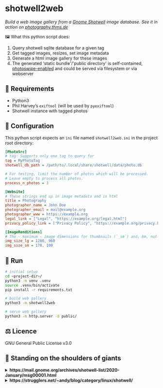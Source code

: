 # shotwell2web

*Build a web image gallery from a [Gnome Shotwell](https://wiki.gnome.org/Apps/Shotwell) image database. See it in action on [photography.thms.de](https://photography.thms.de/)*

🖼 What this python script does: 

1. Query shotwell sqlite database for a given tag
1. Get tagged images, resizes, set image metadata
1. Generate a html image gallery for these images
1. The generated 'static bundle'/'public directory' is self-contained, [photoswipe-enabled](https://photoswipe.com/) and could be served via filesystem or via webserver


## 🧻 Requirements

* Python3
* Phil Harvey’s `exiftool` (will be used by `pyexiftool`)
* Shotwell instance with tagged photos


## 🔧 Configuration

This python script expects an `ini` file named `shotwell2web.ini` in the project root directory: 

```ini
[PhotoSrc]
# tag: Supports only one tag to query for
tag = MyPhotoTag
shotwell_db_path = /path/to/.local/share/shotwell/data/photo.db

# For testing, limit the number of photos which will be processed.
# Leave empty to process all photos.
process_n_photos = 3

[Website]
# These strings end up in image metadata and in html
title = Photography
photographer_name = John Doe
photographer_email = mail@example.org
photographer_www = https://example.org
legal_link = ["Legal", "https://example.org/legal.html"]
privacy_policy_link = ["Privacy Policy", "https://example.org/privacy.html"]

[ImageRenditions]
# The - maximum - image dimensions for thumbnails (`_sm`) and, hm, not-thumbnails (`_lg`)
img_size_lg = 1280, 960
img_size_sm = 178, 100
```

## 🦘 Run

```bash
# initial setup
cd <project-dir>/
python3 -m venv .venv
source .venv/bin/activate
pip install -r requirements.txt

# build web gallery
python3 -m shotwell2web

# serve web gallery
python3 -m http.server -d public/
```


## ⚖ Licence

GNU General Public License v3.0


## 👏 Standing on the shoulders of giants


<details>
<summary>
<strong>https://mail.gnome.org/archives/shotwell-list/2020-January/msg00001.html</strong>
</summary>

> Yes they are in the sqlite db file.  Here's a perl routine I use to
> extract the tags from the sqlite so I can save them elsewhere; it uses
> the PhotoTable, VideoTable, and TagTable from the sqlite db.  The
> association of a tag to a photo or video is done with the "hexid" in
> the below code, which starts with the string "thumb" for photos and
> the string "video-" for videos.

```perl
# via Perl

sub get_photos {
    my ( $dbh, $verbose ) = @_;

   # exposure_time maps to date/time original field (time of picture's exposure)
    my $select_phototable_sql =
        q{SELECT `id`,`filename`,`rating`,`title`,`exposure_time` }
      . q{FROM `PhotoTable`};
    my $phototable = $dbh->selectall_arrayref($select_phototable_sql);
    print "Found ", scalar(@$phototable), " photos in shotwell
PhotoTable\n" if $verbose;
    $select_phototable_sql =~ s/PhotoTable/VideoTable/;
    my $videotable = $dbh->selectall_arrayref($select_phototable_sql);
    print "Found ", scalar(@$videotable), " videos in shotwell
VideoTable\n" if $verbose;
    my %photos_byhexid = (
        map( (
                sprintf( 'thumb%016x', $_->[0] ),
                [ $_->[1], $_->[2], $_->[3], [], $_->[4] ]
            ),
            @$phototable ),
        map( (
                sprintf( 'video-%016x', $_->[0] ),
                [ $_->[1], $_->[2], $_->[3], [], $_->[4] ]
            ),
            @$videotable )
    );

    my $select_tagtable_sql =
      q{SELECT `name`,`photo_id_list` } . q{FROM `TagTable`};
    my $tagtable = $dbh->selectall_arrayref($select_tagtable_sql);
    print "Found ", scalar(@$tagtable), " tags in shotwell TagTable,
distributing to PhotoTable\n" if $verbose;
    foreach my $row (@$tagtable) {
        my $name = $row->[0];
        $name =~
          s/^\///;    # trim leading / (not sure why it is present in database)
        next unless defined( $row->[1] );    # sometimes a tag is not
        associated with any images
          foreach my $hexid->( split( /,/, $row->[1] ) ){
            die(
                "Error: id $hexid found in TagTable was not found in PhotoTable"
            ) unless exists( $photos_byhexid{$hexid} );
            push( @{ $photos_byhexid{$hexid}[3] }, $name );
          };
    }
    return ( [ sort( { $a->[0] cmp $b->[0] } values(%photos_byhexid) ) ] );

    # returned ref is an array of 5-element arrays:
    # [0]: filename
    # [1]: rating
    # [2]: title (caption)
    # [3]: tag array
    # [4]: date/time
}
```

</details>
<details>
<summary>
<strong>https://strugglers.net/~andy/blog/category/linux/shotwell/</strong>
</summary>

> The photo_id_list column holds the comma-separated list. Each item in the list is of the form:
> - “thumb” or “video-” depending on whether the item is a photo or a video
> - 16 hex digits, zero padded, which is the ID value from the PhotosTable or VideosTable for that item
> - a comma
> Full example of extracting tags for the video file 2019/12/31/20191231_121604.mp4:

```sql
# via sql

$ sqlite3 /home/andy/.local/share/shotwell/DATA/photo.db
SQLite version 3.22.0 2018-01-22 18:45:57
Enter ".help" FOR usage hints.
sqlite> SELECT id
        FROM VideoTable
        WHERE filename LIKE '%20191231%';
553
sqlite> SELECT printf("%016x", 553);
0000000000000229
sqlite> SELECT name
        FROM TagTable
        WHERE photo_id_list LIKE '%video-0000000000000229,%';
/Places
/Places/London
/Places/London/Feltham
/Pets
/Places/London/Feltham/Bedfont Lakes
/Pets/Marge
/Pets/Mandy
```

> If that is not completely clear:
> - The ID for that video file is 553
> - 553 in hexadecial is 229
> - Pad that to 16 digits, add “video-” at the front and “.” at the end (even the last item in the list has a comma at the end)
> - Search for that string in photo_id_list
> - If a row matches then the name column is a tag that is attached to that file

</details>
